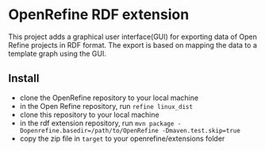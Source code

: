 # OpenRefine RDF extension
This project adds a graphical user interface(GUI) for exporting data of Open Refine projects in RDF format. The export is based on mapping the data to a template graph using the GUI.

## Install
- clone the OpenRefine repository to your local machine
- in the Open Refine repository, run `refine linux_dist`
- clone this repository to your local machine
- in the rdf extension repository, run `mvn package -Dopenrefine.basedir=/path/to/OpenRefine -Dmaven.test.skip=true`
- copy the zip file in `target` to your openrefine/extensions folder